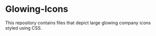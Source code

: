 # Glowing-Icons
This repository contains files that depict large glowing company icons styled using CSS.

